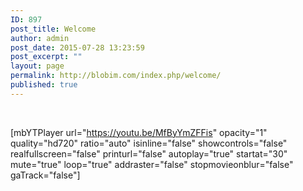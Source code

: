 ```yaml
---
ID: 897
post_title: Welcome
author: admin
post_date: 2015-07-28 13:23:59
post_excerpt: ""
layout: page
permalink: http://blobim.com/index.php/welcome/
published: true
---
```

&nbsp;

[mbYTPlayer url="https://youtu.be/MfByYmZFFis" opacity="1" quality="hd720" ratio="auto" isinline="false" showcontrols="false" realfullscreen="false" printurl="false" autoplay="true" startat="30" mute="true" loop="true" addraster="false" stopmovieonblur="false" gaTrack="false"]

&nbsp;

&nbsp;

&nbsp;

&nbsp;

&nbsp;

&nbsp;

&nbsp;

&nbsp;

&nbsp;

&nbsp;

&nbsp;

&nbsp;

&nbsp;

&nbsp;

&nbsp;

&nbsp;

&nbsp;

&nbsp;

&nbsp;

#